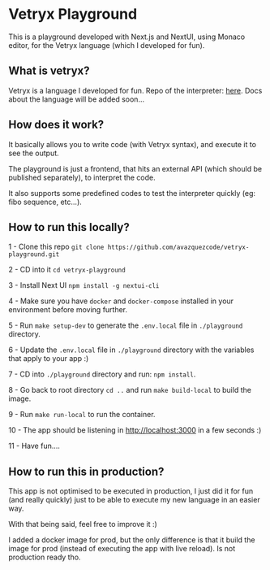 # Vetryx Playground
This is a playground developed with Next.js and NextUI, using Monaco editor, for the Vetryx language (which I developed for fun).

## What is vetryx?
Vetryx is a language I developed for fun. Repo of the interpreter: [here](https://github.com/avazquezcode/govetryx). 
Docs about the language will be added soon...

## How does it work?

It basically allows you to write code (with Vetryx syntax), and execute it to see the output.

The playground is just a frontend, that hits an external API (which should be published separately), to interpret the code.

It also supports some predefined codes to test the interpreter quickly (eg: fibo sequence, etc...).

## How to run this locally?

1 - Clone this repo
`git clone https://github.com/avazquezcode/vetryx-playground.git`

2 - CD into it
`cd vetryx-playground`

3 - Install Next UI
`npm install -g nextui-cli`

4 - Make sure you have `docker` and `docker-compose` installed in your environment before moving further.

5 - Run `make setup-dev` to generate the `.env.local` file in `./playground` directory.

6 - Update the `.env.local` file in `./playground` directory with the variables that apply to your app :)

7 - CD into `./playground` directory and run: `npm install`.

8 - Go back to root directory `cd ..` and run `make build-local` to build the image.

9 - Run `make run-local` to run the container.

10 - The app should be listening in [http://localhost:3000](http://localhost:3000) in a few seconds :)

11 - Have fun....

## How to run this in production?

This app is not optimised to be executed in production, I just did it for fun (and really quickly) just to be able to execute my new language in an easier way.

With that being said, feel free to improve it :)

I added a docker image for prod, but the only difference is that it build the image for prod (instead of executing the app with live reload). Is not production ready tho.